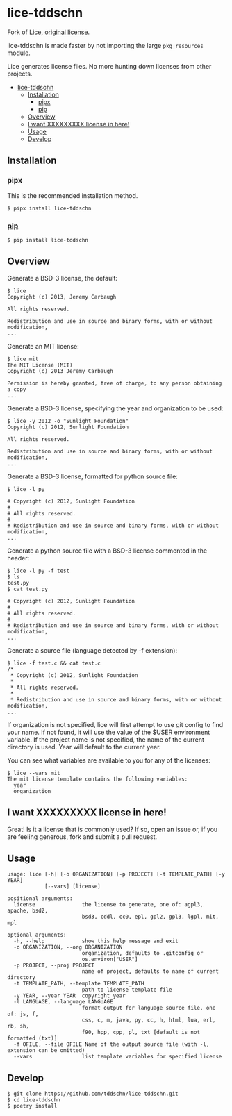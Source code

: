 # lice-tddschn

Fork of [Lice](https://github.com/licenses/lice), [original license](LICENSE-orig).

lice-tddschn is made faster by not importing the large `pkg_resources` module.

Lice generates license files. No more hunting down licenses from other
projects.

- [lice-tddschn](#lice-tddschn)
  - [Installation](#installation)
    - [pipx](#pipx)
    - [pip](#pip)
  - [Overview](#overview)
  - [I want XXXXXXXXX license in here!](#i-want-xxxxxxxxx-license-in-here)
  - [Usage](#usage)
  - [Develop](#develop)

## Installation

### pipx

This is the recommended installation method.

```
$ pipx install lice-tddschn
```

### [pip](https://pypi.org/project/lice-tddschn/)

```
$ pip install lice-tddschn
```

## Overview

Generate a BSD-3 license, the default:

    $ lice
    Copyright (c) 2013, Jeremy Carbaugh

    All rights reserved.

    Redistribution and use in source and binary forms, with or without modification,
    ...

Generate an MIT license:

    $ lice mit
    The MIT License (MIT)
    Copyright (c) 2013 Jeremy Carbaugh

    Permission is hereby granted, free of charge, to any person obtaining a copy
    ...

Generate a BSD-3 license, specifying the year and organization to be
used:

    $ lice -y 2012 -o "Sunlight Foundation"
    Copyright (c) 2012, Sunlight Foundation

    All rights reserved.

    Redistribution and use in source and binary forms, with or without modification,
    ...

Generate a BSD-3 license, formatted for python source file:

    $ lice -l py

    # Copyright (c) 2012, Sunlight Foundation
    #
    # All rights reserved.
    #
    # Redistribution and use in source and binary forms, with or without modification,
    ...

Generate a python source file with a BSD-3 license commented in the
header:

    $ lice -l py -f test
    $ ls
    test.py
    $ cat test.py

    # Copyright (c) 2012, Sunlight Foundation
    #
    # All rights reserved.
    #
    # Redistribution and use in source and binary forms, with or without modification,
    ...

Generate a source file (language detected by -f extension):

    $ lice -f test.c && cat test.c
    /*
     * Copyright (c) 2012, Sunlight Foundation
     *
     * All rights reserved.
     *
     * Redistribution and use in source and binary forms, with or without modification,
    ...

If organization is not specified, lice will first attempt to use <span
class="title-ref">git config</span> to find your name. If not found, it
will use the value of the $USER environment variable. If the project
name is not specified, the name of the current directory is used. Year
will default to the current year.

You can see what variables are available to you for any of the licenses:

    $ lice --vars mit
    The mit license template contains the following variables:
      year
      organization

## I want XXXXXXXXX license in here!

Great! Is it a license that is commonly used? If so, open an issue or,
if you are feeling generous, fork and submit a pull request.

## Usage

    usage: lice [-h] [-o ORGANIZATION] [-p PROJECT] [-t TEMPLATE_PATH] [-y YEAR]
                [--vars] [license]

    positional arguments:
      license               the license to generate, one of: agpl3, apache, bsd2,
                            bsd3, cddl, cc0, epl, gpl2, gpl3, lgpl, mit, mpl

    optional arguments:
      -h, --help            show this help message and exit
      -o ORGANIZATION, --org ORGANIZATION
                            organization, defaults to .gitconfig or
                            os.environ["USER"]
      -p PROJECT, --proj PROJECT
                            name of project, defaults to name of current directory
      -t TEMPLATE_PATH, --template TEMPLATE_PATH
                            path to license template file
      -y YEAR, --year YEAR  copyright year
      -l LANGUAGE, --language LANGUAGE
                            format output for language source file, one of: js, f,
                            css, c, m, java, py, cc, h, html, lua, erl, rb, sh,
                            f90, hpp, cpp, pl, txt [default is not formatted (txt)]
      -f OFILE, --file OFILE Name of the output source file (with -l, extension can be omitted)
      --vars                list template variables for specified license

## Develop

```
$ git clone https://github.com/tddschn/lice-tddschn.git
$ cd lice-tddschn
$ poetry install
```